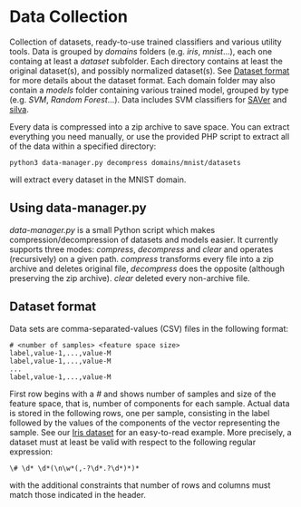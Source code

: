 # Data Collection
Collection of datasets, ready-to-use trained classifiers and various utility tools. Data is grouped by *domains* folders (e.g. *iris*, *mnist*...), each one containg at least a *dataset* subfolder. Each directory contains at least the original dataset(s), and possibly normalized dataset(s). See [Dataset format](#dataset-format) for more details about the dataset format. Each domain folder may also contain a *models* folder containing various trained model, grouped by type (e.g. *SVM*, *Random Forest*...). Data includes SVM classifiers for [SAVer](https://github.com/abstract-machine-learning/saver) and [silva](https://github.com/abstract-machine-learning/silva).

Every data is compressed into a zip archive to save space. You can extract everything you need manually, or use the provided PHP script to extract all of the data within a specified directory:

    python3 data-manager.py decompress domains/mnist/datasets
will extract every dataset in the MNIST domain.


## Using data-manager.py
*data-manager.py* is a small Python script which makes compression/decompression of datasets and models easier. It currently supports three modes: *compress*, *decompress* and *clear* and operates (recursively) on a given path. *compress* transforms every file into a zip archive and deletes original file, *decompress* does the opposite (although preserving the zip archive). *clear* deleted every non-archive file.


## Dataset format
Data sets are comma-separated-values (CSV) files in the following format:

    # <number of samples> <feature space size>
    label,value-1,...,value-M
    label,value-1,...,value-M
    ...
    label,value-1,...,value-M
First row begins with a *#* and shows number of samples and size of the feature space, that is, number of components for each sample. Actual data is stored in the following rows, one per sample, consisting in the label followed by the values of the components of the vector representing the sample. See our [Iris dataset](https://github.com/svm-abstract-verifier/data-collection/blob/master/domains/iris/datasets/data-set.csv.zip) for an easy-to-read example. More precisely, a dataset must at least be valid with respect to the following regular expression:

    \# \d* \d*(\n\w*(,-?\d*.?\d*)*)*
with the additional constraints that number of rows and columns must match those indicated in the header.
